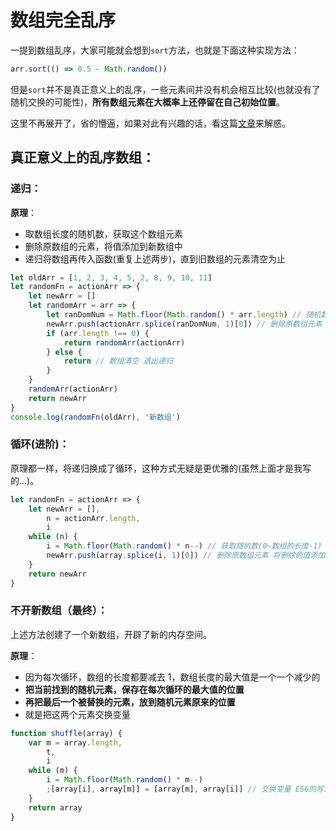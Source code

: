 # 数组完全乱序

一提到数组乱序，大家可能就会想到`sort`方法，也就是下面这种实现方法：

```js
arr.sort(() => 0.5 - Math.random())
```

但是`sort`并不是真正意义上的乱序，一些元素间并没有机会相互比较(也就没有了随机交换的可能性)，**所有数组元素在大概率上还停留在自己初始位置**。

这里不再展开了，省的懵逼，如果对此有兴趣的话，看这篇[文章](https://github.com/HOUCe/shuffle-array)来解惑。

## 真正意义上的乱序数组：

### 递归：

**原理**：

- 取数组长度的随机数，获取这个数组元素
- 删除原数组的元素，将值添加到新数组中
- 递归将数组再传入函数(重复上述两步)，直到旧数组的元素清空为止

```js
let oldArr = [1, 2, 3, 4, 5, 2, 8, 9, 10, 11]
let randomFn = actionArr => {
	let newArr = []
	let randomArr = arr => {
		let ranDomNum = Math.floor(Math.random() * arr.length) // 随机数
		newArr.push(actionArr.splice(ranDomNum, 1)[0]) // 删除原数组元素 将删除的值添加到新数组
		if (arr.length !== 0) {
			return randomArr(actionArr)
		} else {
			return // 数组清空 退出递归
		}
	}
	randomArr(actionArr)
	return newArr
}
console.log(randomFn(oldArr), '新数组')
```

### 循环(进阶)：

原理都一样，将递归换成了循环，这种方式无疑是更优雅的(虽然上面才是我写的...)。

```js
let randomFn = actionArr => {
	let newArr = [],
		n = actionArr.length,
		i
	while (n) {
		i = Math.floor(Math.random() * n--) // 获取随机数(0~数组的长度-1)
		newArr.push(array.splice(i, 1)[0]) // 删除原数组元素 将删除的值添加到新数组
	}
	return newArr
}
```

### 不开新数组（最终）：

上述方法创建了一个新数组，开辟了新的内存空间。

**原理**：

- 因为每次循环，数组的长度都要减去 1，数组长度的最大值是一个一个减少的
- **把当前找到的随机元素，保存在每次循环的最大值的位置**
- **再把最后一个被替换的元素，放到随机元素原来的位置**
- 就是把这两个元素交换变量

```js
function shuffle(array) {
	var m = array.length,
		t,
		i
	while (m) {
		i = Math.floor(Math.random() * m--)
		;[array[i], array[m]] = [array[m], array[i]] // 交换变量 ES6的写法
	}
	return array
}
```

<!-- 特殊字符串：用于修改/删除markdown的结尾提示语-->
